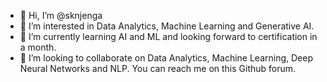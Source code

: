 - 👋 Hi, I’m @sknjenga
- 👀 I’m interested in Data Analytics, Machine Learning and Generative AI.
- 🌱 I’m currently learning AI and ML and looking forward to certification in a month.
- 💞️ I’m looking to collaborate on Data Analytics, Machine Learning, Deep Neural Networks and NLP.
You can reach me on this Github forum.
